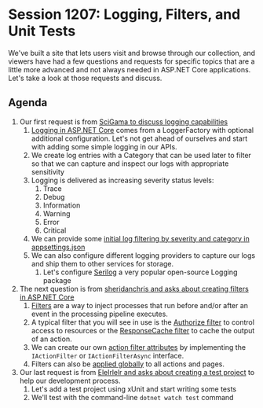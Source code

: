 # Session 1207: Logging, Filters, and Unit Tests

We've built a site that lets users visit and browse through our collection, and viewers have had a few questions and requests for specific topics that are a little more advanced and not always needed in ASP.NET Core applications.  Let's take a look at those requests and discuss.

## Agenda

1. Our first request is from [SciGama to discuss logging capabilities](https://github.com/csharpfritz/csharp_with_csharpfritz/issues/123)
    1. [Logging in ASP.NET Core](https://docs.microsoft.com/aspnet/core/fundamentals/logging/) comes from a LoggerFactory with optional additional configuration.  Let's not get ahead of ourselves and start with adding some simple logging in our APIs.
    1. We create log entries with a Category that can be used later to filter so that we can capture and inspect our logs with appropriate sensitivity
    1. Logging is delivered as increasing severity status levels: 
        1. Trace
        1. Debug
        1. Information
        1. Warning
        1. Error
        1. Critical
    1. We can provide some [initial log filtering by severity and category in appsettings.json](https://docs.microsoft.com/aspnet/core/fundamentals/logging/#configure-logging)
    1. We can also configure different logging providers to capture our logs and ship them to other services for storage.
        1. Let's configure [Serilog](https://github.com/serilog/serilog-aspnetcore) a very popular open-source Logging package
1. The next question is from [sheridanchris and asks about creating filters in ASP.NET Core](https://github.com/csharpfritz/csharp_with_csharpfritz/issues/130)
    1. [Filters](https://docs.microsoft.com/aspnet/core/mvc/controllers/filters) are a way to inject processes that run before and/or after an event in the processing pipeline executes.
    1. A typical filter that you will see in use is the [Authorize filter](https://docs.microsoft.com/aspnet/core/security/authorization/simple?) to control access to resources or the [ResponseCache filter](https://docs.microsoft.com/aspnet/core/performance/caching/response?) to cache the output of an action.
    1. We can create our own [action filter attributes](https://docs.microsoft.com/aspnet/core/mvc/controllers/filters?#action-filters) by implementing the `IActionFilter` or `IActionFilterAsync` interface. 
    1. Filters can also be [applied globally](https://docs.microsoft.com/aspnet/core/mvc/controllers/filters?#filter-scopes-and-order-of-execution) to all actions and pages.
1. Our last request is from [Elelrlelr and asks about creating a test project](https://github.com/csharpfritz/csharp_with_csharpfritz/issues/132) to help our development process.
    1. Let's add a test project using xUnit and start writing some tests
    1. We'll test with the command-line `dotnet watch test` command